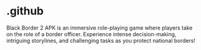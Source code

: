 # .github
Black Border 2 APK is an immersive role-playing game where players take on the role of a border officer. Experience intense decision-making, intriguing storylines, and challenging tasks as you protect national borders!
